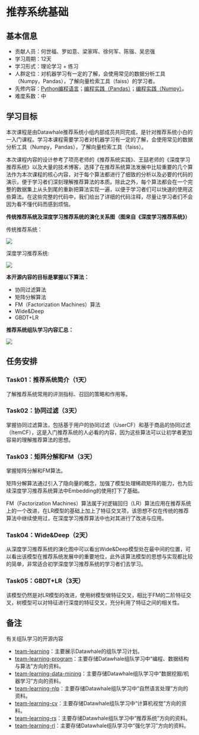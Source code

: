 ﻿# 推荐系统基础

## 基本信息
- 贡献人员：何世福、罗如意、梁家晖、徐何军、陈锴、吴忠强
- 学习周期：12天
- 学习形式：理论学习 + 练习
- 人群定位：对机器学习有一定的了解，会使用常见的数据分析工具（Numpy，Pandas），了解向量检索工具（faiss）的学习者。
- 先修内容：[Python编程语言](https://github.com/datawhalechina/team-learning-program/tree/master/PythonLanguage)；[编程实践（Pandas）](https://github.com/datawhalechina/joyful-pandas)；[编程实践（Numpy）](https://github.com/datawhalechina/team-learning-program/tree/master/IntroductionToNumpy)。
- 难度系数：中


## 学习目标

本次课程是由Datawhale推荐系统小组内部成员共同完成，是针对推荐系统小白的一入门课程。学习本课程需要学习者对机器学习有一定的了解，会使用常见的数据分析工具（Numpy，Pandas），了解向量检索工具（faiss）。

本次课程内容的设计参考了项亮老师的《推荐系统实践》、王喆老师的《深度学习推荐系统》以及大量的技术博客，选择了在推荐系统算法发展中比较重要的几个算法作为本次课程的核心内容，对于每个算法都进行了细致的分析以及必要的代码的演示，便于学习者们深刻理解推荐算法的本质。除此之外，每个算法都会在一个完整的数据集上从头到尾的重新把算法实现一遍，以便于学习者们可以快速的使用这些算法。在这些完整的代码中，我们给出了详细的代码注释，尽量让学习者们不会因为看不懂代码而感到烦恼。

**传统推荐系统及深度学习推荐系统的演化关系图（图来自《深度学习推荐系统》）**

传统推荐系统：

![](http://ryluo.oss-cn-chengdu.aliyuncs.com/Javaimage-20200923143443499.png)

深度学习推荐系统:

![](http://ryluo.oss-cn-chengdu.aliyuncs.com/Javaimage-20200923143559968.png)


**本开源内容的目标是掌握以下算法：**
- 协同过滤算法
- 矩阵分解算法
- FM（Factorization Machines）算法
- Wide&Deep
- GBDT+LR


**推荐系统组队学习内容汇总：**

![](https://img-blog.csdnimg.cn/20201011094520518.png)


## 任务安排

### Task01：推荐系统简介（1天）

了解推荐系统常用的评测指标、召回的策略和作用等。


### Task02：协同过滤（3天）

掌握协同过滤算法，包括基于用户的协同过滤（UserCF）和基于商品的协同过滤（ItemCF），这是入门推荐系统的人必看的内容，因为这些算法可以让初学者更加容易的理解推荐算法的思想。


### Task03：矩阵分解和FM（3天）

掌握矩阵分解和FM算法。

矩阵分解算法通过引入了隐向量的概念，加强了模型处理稀疏矩阵的能力，也为后续深度学习推荐系统算法中Embedding的使用打下了基础。

FM（Factorization Machines）算法属于对逻辑回归（LR）算法应用在推荐系统上的一个改进，在LR模型的基础上加上了特征交叉项，该思想不仅在传统的推荐算法中继续使用过，在深度学习推荐算法中也对其进行了改进与应用。

### Task04：Wide&Deep（2天）

从深度学习推荐系统的演化图中可以看出Wide&Deep模型处在最中间的位置，可以看出该模型在推荐系统发展中的重要地位，此外该算法模型的思想与实现都比较的简单，非常适合初学深度学习推荐系统的学习者们去学习。

### Task05：GBDT+LR（3天）

该模型仍然是对LR模型的改进，使用树模型做特征交叉，相比于FM的二阶特征交叉，树模型可以对特征进行深度的特征交叉，充分利用了特征之间的相关性。


## 备注

有关组队学习的开源内容

- [team-learning](https://github.com/datawhalechina/team-learning)：主要展示Datawhale的组队学习计划。
- [team-learning-program](https://github.com/datawhalechina/team-learning-program)：主要存储Datawhale组队学习中“编程、数据结构与算法”方向的资料。
- [team-learning-data-mining](https://github.com/datawhalechina/team-learning-data-mining)：主要存储Datawhale组队学习中“数据挖掘/机器学习”方向的资料。
- [team-learning-nlp](https://github.com/datawhalechina/team-learning-nlp)：主要存储Datawhale组队学习中“自然语言处理”方向的资料。
- [team-learning-cv](https://github.com/datawhalechina/team-learning-cv)：主要存储Datawhale组队学习中“计算机视觉”方向的资料。
- [team-learning-rs](https://github.com/datawhalechina/team-learning-rs)：主要存储Datawhale组队学习中“推荐系统”方向的资料。
- [team-learning-rl](https://github.com/datawhalechina/team-learning-rl)：主要存储Datawhale组队学习中“强化学习”方向的资料。